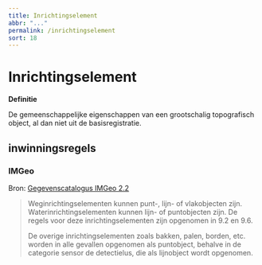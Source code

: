 ```yaml
---
title: Inrichtingselement
abbr: "..."
permalink: /inrichtingselement
sort: 18
---
```


Inrichtingselement
==================

**Definitie**

De gemeenschappelijke eigenschappen van een grootschalig topografisch object, al
dan niet uit de basisregistratie.

inwinningsregels
----------------

### IMGeo

Bron: [Gegevenscatalogus IMGeo
2.2](https://docs.geostandaarden.nl/imgeo/catalogus/imgeo/#inrichtingselementen)

>   Weginrichtingselementen kunnen punt-, lijn- of vlakobjecten zijn.
>   Waterinrichtingselementen kunnen lijn- of puntobjecten zijn. De regels voor
>   deze inrichtingselementen zijn opgenomen in 9.2 en 9.6.
>
>   De overige inrichtingselementen zoals bakken, palen, borden, etc. worden in
>   alle gevallen opgenomen als puntobject, behalve in de categorie sensor de
>   detectielus, die als lijnobject wordt opgenomen.
